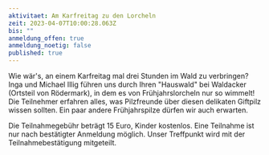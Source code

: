 ```yaml
---
aktivitaet: Am Karfreitag zu den Lorcheln
zeit: 2023-04-07T10:00:28.063Z
bis: ""
anmeldung_offen: true
anmeldung_noetig: false
published: true
---
```

Wie wär's, an einem Karfreitag mal drei Stunden im Wald zu verbringen? Inga und Michael Illig führen uns durch Ihren "Hauswald" bei Waldacker (Ortsteil von Rödermark), in dem es von Frühjahrslorcheln nur so wimmelt! Die Teilnehmer erfahren alles, was Pilzfreunde über diesen delikaten Giftpilz wissen sollten. Ein paar andere Frühjahrspilze dürfen wir auch erwarten.

Die Teilnahmegebühr beträgt 15 Euro, Kinder kostenlos. Eine Teilnahme ist nur nach bestätigter Anmeldung möglich. Unser Treffpunkt wird mit der Teilnahmebestätigung mitgeteilt.

